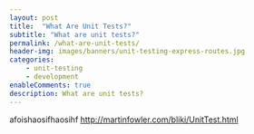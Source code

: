 ```yaml
---
layout: post
title:  "What Are Unit Tests?"
subtitle: "What are unit tests?"
permalink: /what-are-unit-tests/
header-img: images/banners/unit-testing-express-routes.jpg
categories:
    - unit-testing
    - development
enableComments: true
description: What are unit tests? 
---
```



afoishaosifhaosihf
http://martinfowler.com/bliki/UnitTest.html